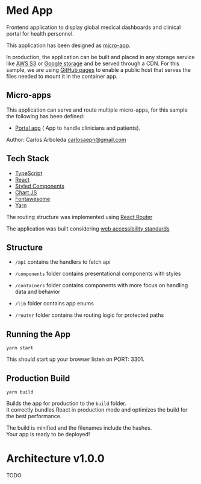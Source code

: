 # Med App

Frontend application to display global medical dashboards and clinical portal
for health personnel.

This application has been designed as
[micro-app](https://martinfowler.com/articles/micro-frontends.html).

In production, the application can be built and placed in any storage service
like [AWS S3](https://aws.amazon.com/s3/) or
[Google storage](https://cloud.google.com/storage/docs/introduction) and be
served through a CDN. For this sample, we are using
[GitHub pages](https://docs.github.com/en/pages) to enable a public host that
serves the files needed to mount it in the container app.

## Micro-apps

This application can serve and route multiple micro-apps, for this sample the
following has been defined:

- [Portal app](https://github.com/carl0sarb0leda/microf-ca-app) ( App to handle
  clinicians and patients).

Author: Carlos Arboleda carlosaepn@gmail.com

## Tech Stack

- [TypeScript](https://www.typescriptlang.org/)
- [React](https://reactjs.org/)
- [Styled Components](https://styled-components.com/)
- [Chart JS](https://www.chartjs.org/)
- [Fontawesome](https://fontawesome.com/v5/docs/web/use-with/react)
- [Yarn](https://yarnpkg.com/)

The routing structure was implemented using
[React Router](https://reactrouter.com/en/main)

The application was built considering
[web accessibility standards](https://www.w3.org/WAI/)

## Structure

- `/api` contains the handlers to fetch api

- `/components` folder contains presentational components with styles

- `/containers` folder contains components with more focus on handling data and
  behavior

- `/lib` folder contains app enums

- `/router` folder contains the routing logic for protected paths

## Running the App

```shell
yarn start
```

This should start up your browser listen on PORT: 3301.

## Production Build

```shell
yarn build
```

Builds the app for production to the `build` folder.\
It correctly bundles React in production mode and optimizes the build for the best
performance.

The build is minified and the filenames include the hashes.\
Your app is ready to be deployed!

# Architecture v1.0.0

TODO
